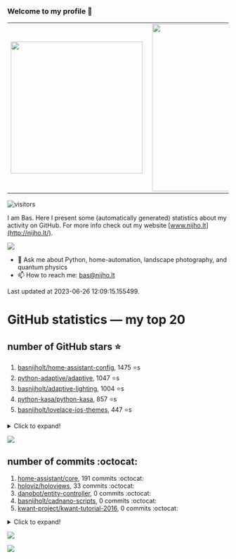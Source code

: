 ### Welcome to my profile 👋

<center>
  <table>
    <tr>
        <td><img width="300px" align="left" src="https://github-readme-stats.vercel.app/api/top-langs/?username=basnijholt&hide=TeX,Jupyter%20Notebook&layout=compact&theme=radical" /></td>
        <td><img align='right' src="https://github-readme-stats.vercel.app/api?username=basnijholt&show_icons=true&theme=radical" width="380"></td>
    </tr>
  </table>
</center>

![visitors](https://visitor-badge.glitch.me/badge?page_id=basnijholt.visitor-badge)

I am Bas. Here I present some (automatically generated) statistics about my activity on GitHub. For more info check out my website [www.nijho.lt](http://nijho.lt/).

![](https://www.nijho.lt/authors/admin/avatar_hu9e60e4b9bc120dfb6a666009f2878da6_182107_250x250_fill_q90_lanczos_center.jpg)

- 💬 Ask me about Python, home-automation, landscape photography, and quantum physics
- 📫 How to reach me: bas@nijho.lt

Last updated at 2023-06-26 12:09:15.155499.

# GitHub statistics — my top 20

## number of GitHub stars ⭐️

1. [basnijholt/home-assistant-config](https://github.com/basnijholt/home-assistant-config/), 1475 ⭐️s
2. [python-adaptive/adaptive](https://github.com/python-adaptive/adaptive/), 1047 ⭐️s
3. [basnijholt/adaptive-lighting](https://github.com/basnijholt/adaptive-lighting/), 1004 ⭐️s
4. [python-kasa/python-kasa](https://github.com/python-kasa/python-kasa/), 857 ⭐️s
5. [basnijholt/lovelace-ios-themes](https://github.com/basnijholt/lovelace-ios-themes/), 447 ⭐️s
<details><summary>Click to expand!</summary>

6. [basnijholt/lovelace-ios-dark-mode-theme](https://github.com/basnijholt/lovelace-ios-dark-mode-theme/), 414 ⭐️s
7. [basnijholt/miflora](https://github.com/basnijholt/miflora/), 360 ⭐️s
8. [basnijholt/rsync-time-machine.py](https://github.com/basnijholt/rsync-time-machine.py/), 321 ⭐️s
9. [topocm/topocm_content](https://github.com/topocm/topocm_content/), 241 ⭐️s
10. [basnijholt/home-assistant-streamdeck-yaml](https://github.com/basnijholt/home-assistant-streamdeck-yaml/), 110 ⭐️s
11. [basnijholt/home-assistant-macbook-touch-bar](https://github.com/basnijholt/home-assistant-macbook-touch-bar/), 92 ⭐️s
12. [basnijholt/markdown-code-runner](https://github.com/basnijholt/markdown-code-runner/), 73 ⭐️s
13. [kwant-project/kwant](https://github.com/kwant-project/kwant/), 73 ⭐️s
14. [basnijholt/home-assistant-streamdeck-yaml-addon](https://github.com/basnijholt/home-assistant-streamdeck-yaml-addon/), 45 ⭐️s
15. [basnijholt/aiokef](https://github.com/basnijholt/aiokef/), 30 ⭐️s
16. [basnijholt/thesis-cover](https://github.com/basnijholt/thesis-cover/), 25 ⭐️s
17. [basnijholt/instacron](https://github.com/basnijholt/instacron/), 19 ⭐️s
18. [basnijholt/adaptive-scheduler](https://github.com/basnijholt/adaptive-scheduler/), 17 ⭐️s
19. [basnijholt/addon-otmonitor](https://github.com/basnijholt/addon-otmonitor/), 15 ⭐️s
20. [kwant-project/kwant-tutorial-2016](https://github.com/kwant-project/kwant-tutorial-2016/), 13 ⭐️s

</details>

![](https://github.com/basnijholt/basnijholt/raw/main/stars_over_time.png)

## number of commits :octocat:

1. [home-assistant/core](https://github.com/home-assistant/core/), 191 commits :octocat:
2. [holoviz/holoviews](https://github.com/holoviz/holoviews/), 33 commits :octocat:
3. [danobot/entity-controller](https://github.com/danobot/entity-controller/), 0 commits :octocat:
4. [basnijholt/cadnano-scripts](https://github.com/basnijholt/cadnano-scripts/), 0 commits :octocat:
5. [kwant-project/kwant-tutorial-2016](https://github.com/kwant-project/kwant-tutorial-2016/), 0 commits :octocat:
<details><summary>Click to expand!</summary>

6. [pre-commit/pre-commit](https://github.com/pre-commit/pre-commit/), 0 commits :octocat:
7. [basnijholt/nijho.lt](https://github.com/basnijholt/nijho.lt/), 0 commits :octocat:
8. [ethereum/EIPs](https://github.com/ethereum/EIPs/), 0 commits :octocat:
9. [conda-forge/conda-forge.github.io](https://github.com/conda-forge/conda-forge.github.io/), 0 commits :octocat:
10. [conda-forge/pyvisa-feedstock](https://github.com/conda-forge/pyvisa-feedstock/), 0 commits :octocat:
11. [AndBM/sonnet-generator](https://github.com/AndBM/sonnet-generator/), 0 commits :octocat:
12. [AlexxIT/SonoffLAN](https://github.com/AlexxIT/SonoffLAN/), 0 commits :octocat:
13. [benfred/py-spy](https://github.com/benfred/py-spy/), 0 commits :octocat:
14. [haarcuba/ssh-agent-setup](https://github.com/haarcuba/ssh-agent-setup/), 0 commits :octocat:
15. [sobolevn/git-secret](https://github.com/sobolevn/git-secret/), 0 commits :octocat:
16. [conda-forge/staged-recipes](https://github.com/conda-forge/staged-recipes/), 0 commits :octocat:
17. [conda-forge/kwant-feedstock](https://github.com/conda-forge/kwant-feedstock/), 0 commits :octocat:
18. [amccaugh/phidl](https://github.com/amccaugh/phidl/), 0 commits :octocat:
19. [home-assistant/supervisor](https://github.com/home-assistant/supervisor/), 0 commits :octocat:
20. [basnijholt/molecular-dynamics-FORTRAN](https://github.com/basnijholt/molecular-dynamics-FORTRAN/), 0 commits :octocat:

</details>

![](https://github.com/basnijholt/basnijholt/raw/main/commits_per_hour.png)

![](https://github.com/basnijholt/basnijholt/raw/main/commits_per_weekday.png)

